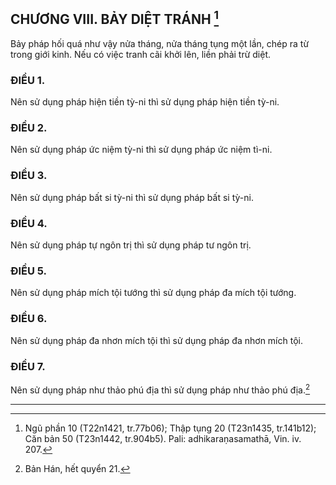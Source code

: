 ## CHƯƠNG VIII. BẢY DIỆT TRÁNH [^1]

Bảy pháp hối quá như vậy nửa tháng, nửa tháng tụng một lần, chép ra từ trong giới kinh. Nếu có việc tranh cãi khởi lên, liền phải trừ diệt.  

### ĐIỀU 1.
Nên sử dụng pháp hiện tiền tỳ-ni thì sử dụng pháp hiện tiền tỳ-ni.  

### ĐIỀU 2.
Nên sử dụng pháp ức niệm tỳ-ni thì sử dụng pháp ức niệm tì-ni.  

### ĐIỀU 3.

Nên sử dụng pháp bất si tỳ-ni thì sử dụng pháp bất si tỳ-ni.  

### ĐIỀU 4.
Nên sử dụng pháp tự ngôn trị thì sử dụng pháp tư ngôn trị.  

### ĐIỀU 5.
Nên sử dụng pháp mích tội tướng thì sử dụng pháp đa mích tội tướng.  

### ĐIỀU 6.
Nên sử dụng pháp đa nhơn mích tội thì sử dụng pháp đa nhơn mích tội.  

### ĐIỀU 7.
Nên sử dụng pháp như thảo phú địa thì sử dụng pháp như thảo phú địa.[^2]  

___  

[^1]: Ngũ phần 10 (T22n1421, tr.77b06); Thập tụng 20 (T23n1435, tr.141b12); Căn bản 50 (T23n1442, tr.904b5). Pali: adhikaraṇasamathā, Vin. iv. 207.  

[^2]: Bản Hán, hết quyển 21.  